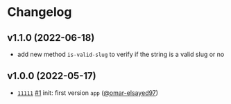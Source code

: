 # Changelog

## v1.1.0 (2022-06-18)

- add new method `is-valid-slug` to verify if the string is a valid slug or no

## v1.0.0 (2022-05-17)

- [`11111`](https://github.com/) [#1](https://github.com) init: first version `app` ([@omar-elsayed97](https://github.com/omar-elsayed97))
